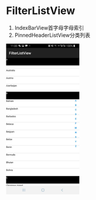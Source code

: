 # FilterListView
1. IndexBarView首字母字母索引
2. PinnedHeaderListView分类列表
<img src="https://raw.githubusercontent.com/wdzawdh/FilterListView/master/image.jpg" width="200"/>
